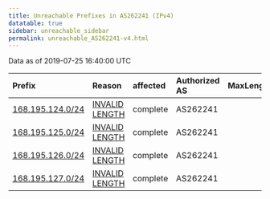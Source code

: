 ```yaml
---
title: Unreachable Prefixes in AS262241 (IPv4)
datatable: true
sidebar: unreachable_sidebar
permalink: unreachable_AS262241-v4.html
---
```


Data as of 2019-07-25 16:40:00 UTC


<div class="datatable-begin"></div>

| Prefix                                                     | Reason                                                                                                      | affected   | Authorized AS   |   MaxLength | Anchor                                         |   unreachable /24s |
|:-----------------------------------------------------------|:------------------------------------------------------------------------------------------------------------|:-----------|:----------------|------------:|:-----------------------------------------------|-------------------:|
| [168.195.124.0/24](https://stat.ripe.net/168.195.124.0/24) | [INVALID LENGTH](https://rpki-validator.ripe.net/announcement-preview?asn=AS262241&prefix=168.195.124.0/24) | complete   | AS262241        |          22 | [LACNIC](unreachable_LACNIC_RPKI_Root-v4.html) |                  1 |
| [168.195.125.0/24](https://stat.ripe.net/168.195.125.0/24) | [INVALID LENGTH](https://rpki-validator.ripe.net/announcement-preview?asn=AS262241&prefix=168.195.125.0/24) | complete   | AS262241        |          22 | [LACNIC](unreachable_LACNIC_RPKI_Root-v4.html) |                  1 |
| [168.195.126.0/24](https://stat.ripe.net/168.195.126.0/24) | [INVALID LENGTH](https://rpki-validator.ripe.net/announcement-preview?asn=AS262241&prefix=168.195.126.0/24) | complete   | AS262241        |          22 | [LACNIC](unreachable_LACNIC_RPKI_Root-v4.html) |                  1 |
| [168.195.127.0/24](https://stat.ripe.net/168.195.127.0/24) | [INVALID LENGTH](https://rpki-validator.ripe.net/announcement-preview?asn=AS262241&prefix=168.195.127.0/24) | complete   | AS262241        |          22 | [LACNIC](unreachable_LACNIC_RPKI_Root-v4.html) |                  1 |

<div class="datatable-end"></div>